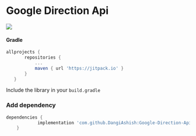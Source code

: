 # Google Direction Api

[![](https://jitpack.io/v/DangiAshish/Google-Direction-Api.svg)](https://jitpack.io/#DangiAshish/Google-Direction-Api)

#### Gradle

 ```gradle
 allprojects {
		repositories {
			...
			maven { url 'https://jitpack.io' }
		}
	}
 ```
 
Include the library in your `build.gradle`

 ### Add dependency

```groovy
dependencies {
	        implementation 'com.github.DangiAshish:Google-Direction-Api:1.4'
	}
```
